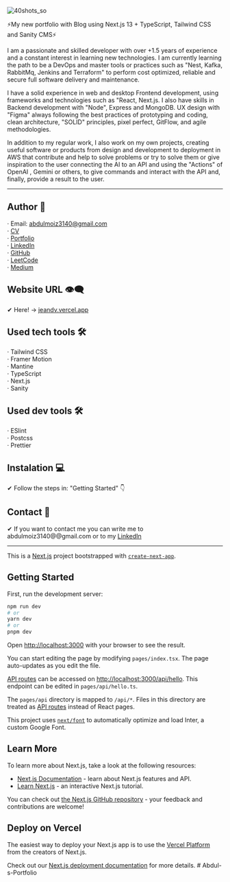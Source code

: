 ![40shots_so](p1.png)

⚡My new portfolio with Blog using Next.js 13 + TypeScript, Tailwind CSS and Sanity CMS⚡

I am a passionate and skilled developer with over +1.5 years of experience and a constant interest in learning new technologies. I am currently learning the path to be a DevOps and master tools or practices such as "Nest, Kafka, RabbitMq, Jenkins and Terraform" to perform cost optimized, reliable and secure full software delivery and maintenance.

I have a solid experience in web and desktop Frontend development, using frameworks and technologies such as "React, Next.js. I also have skills in Backend development with "Node", Express and MongoDB. UX design with "Figma" always following the best practices of prototyping and coding, clean architecture, "SOLID" principles, pixel perfect, GitFlow, and agile methodologies.

In addition to my regular work, I also work on my own projects, creating useful software or products from design and development to deployment in AWS that contribute and help to solve problems or try to solve them or give inspiration to the user connecting the AI to an API and using the "Actions" of OpenAI , Gemini or others, to give commands and interact with the API and, finally, provide a result to the user.

-------------------------------------------------------------------------------------------------------------------------------------------------------------------------------------------------------------------------------------------------------------------------------------------------------------------------------

## Author 🤠

· Email: abdulmoiz3140@gmail.com <br>
· [CV](https://drive.google.com/file/d/1ltrZkMo53HxnL-w7m9pjFE08k2C2ErKi/view?usp=drive_link) <br>
· [Portfolio](https://abdulmoiz.vercel.app) <br>
· [LinkedIn](https://www.linkedin.com/in/im-abdulmoiz/) <br>
· [GitHub](https://github.com/Abdul-Moiz31) <br>
· [LeetCode](https://leetcode.com/u/Abdul_Moiz1/) <br>
· [Medium](https://medium.com/@iam-abdulmoiz) 

## Website URL 👁‍🗨

✔ Here! -> [jeandv.vercel.app](https://abdulmoiz.vercel.app)

## Used tech tools 🛠️

· Tailwind CSS <br>
· Framer Motion <br>
· Mantine <br>
· TypeScript <br>
· Next.js <br>
· Sanity <br>

## Used dev tools 🛠️

· ESlint <br>
· Postcss <br>
· Prettier <br>

## Instalation 💻

✔ Follow the steps in: "Getting Started" 👇

## Contact 📧

✔ If you want to contact me you can write me to abdulmoiz3140@@gmail.com or to my [LinkedIn](https://www.linkedin.com/in/im-abdulmoiz/) 

-------------------------------------------------------------------------------------------------------------------------------------------------------------------------------------------------------------------------------------------------------------------------------------------------------------------------------

This is a [Next.js](https://nextjs.org/) project bootstrapped with [`create-next-app`](https://github.com/vercel/next.js/tree/canary/packages/create-next-app).

## Getting Started

First, run the development server:

```bash
npm run dev
# or
yarn dev
# or
pnpm dev
```

Open [http://localhost:3000](http://localhost:3000) with your browser to see the result.

You can start editing the page by modifying `pages/index.tsx`. The page auto-updates as you edit the file.

[API routes](https://nextjs.org/docs/api-routes/introduction) can be accessed on [http://localhost:3000/api/hello](http://localhost:3000/api/hello). This endpoint can be edited in `pages/api/hello.ts`.

The `pages/api` directory is mapped to `/api/*`. Files in this directory are treated as [API routes](https://nextjs.org/docs/api-routes/introduction) instead of React pages.

This project uses [`next/font`](https://nextjs.org/docs/basic-features/font-optimization) to automatically optimize and load Inter, a custom Google Font.

## Learn More

To learn more about Next.js, take a look at the following resources:

- [Next.js Documentation](https://nextjs.org/docs) - learn about Next.js features and API.
- [Learn Next.js](https://nextjs.org/learn) - an interactive Next.js tutorial.

You can check out [the Next.js GitHub repository](https://github.com/vercel/next.js/) - your feedback and contributions are welcome!

## Deploy on Vercel

The easiest way to deploy your Next.js app is to use the [Vercel Platform](https://vercel.com/new?utm_medium=default-template&filter=next.js&utm_source=create-next-app&utm_campaign=create-next-app-readme) from the creators of Next.js.

Check out our [Next.js deployment documentation](https://nextjs.org/docs/deployment) for more details.
#   A b d u l - s - P o r t f o l i o  
 